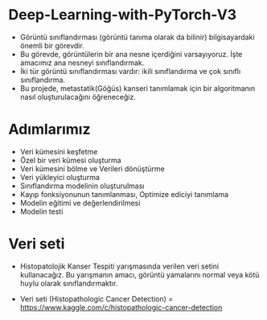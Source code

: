# Deep-Learning-with-PyTorch-V3

* Görüntü sınıflandırması (görüntü tanıma olarak da bilinir) bilgisayardaki önemli bir görevdir.
* Bu görevde, görüntülerin bir ana nesne içerdiğini varsayıyoruz. İşte amacımız
ana nesneyi sınıflandırmak.
* İki tür görüntü sınıflandırması vardır: ikili sınıflandırma
ve çok sınıflı sınıflandırma.
* Bu projede, metastatik(Göğüs) kanseri tanımlamak için bir algoritmanın nasıl oluşturulacağını öğreneceğiz.

# Adımlarımız

* Veri kümesini keşfetme
* Özel bir veri kümesi oluşturma
* Veri kümesini bölme ve Verileri dönüştürme
* Veri yükleyici oluşturma
* Sınıflandırma modelinin oluşturulması
* Kayıp fonksiyonunun tanımlanması, Optimize ediciyi tanımlama
* Modelin eğitimi ve değerlendirilmesi
* Modelin testi

# Veri seti

* Histopatolojik Kanser Tespiti yarışmasında verilen veri setini kullanacağız. Bu yarışmanın amacı, görüntü yamalarını normal veya kötü huylu olarak sınıflandırmaktır.

* Veri seti (Histopathologic Cancer Detection) = https://www.kaggle.com/c/histopathologic-cancer-detection
